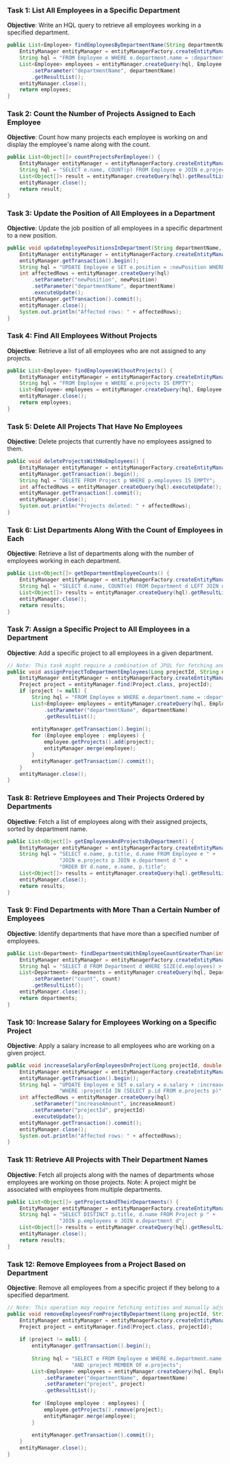 
### Task 1: List All Employees in a Specific Department

**Objective**: Write an HQL query to retrieve all employees working in a specified department.

```java
public List<Employee> findEmployeesByDepartmentName(String departmentName) {
    EntityManager entityManager = entityManagerFactory.createEntityManager();
    String hql = "FROM Employee e WHERE e.department.name = :departmentName";
    List<Employee> employees = entityManager.createQuery(hql, Employee.class)
        .setParameter("departmentName", departmentName)
        .getResultList();
    entityManager.close();
    return employees;
}
```

### Task 2: Count the Number of Projects Assigned to Each Employee

**Objective**: Count how many projects each employee is working on and display the employee's name along with the count.

```java
public List<Object[]> countProjectsPerEmployee() {
    EntityManager entityManager = entityManagerFactory.createEntityManager();
    String hql = "SELECT e.name, COUNT(p) FROM Employee e JOIN e.projects p GROUP BY e.name";
    List<Object[]> result = entityManager.createQuery(hql).getResultList();
    entityManager.close();
    return result;
}
```

### Task 3: Update the Position of All Employees in a Department

**Objective**: Update the job position of all employees in a specific department to a new position.

```java
public void updateEmployeePositionsInDepartment(String departmentName, String newPosition) {
    EntityManager entityManager = entityManagerFactory.createEntityManager();
    entityManager.getTransaction().begin();
    String hql = "UPDATE Employee e SET e.position = :newPosition WHERE e.department.name = :departmentName";
    int affectedRows = entityManager.createQuery(hql)
        .setParameter("newPosition", newPosition)
        .setParameter("departmentName", departmentName)
        .executeUpdate();
    entityManager.getTransaction().commit();
    entityManager.close();
    System.out.println("Affected rows: " + affectedRows);
}
```

### Task 4: Find All Employees Without Projects

**Objective**: Retrieve a list of all employees who are not assigned to any projects.

```java
public List<Employee> findEmployeesWithoutProjects() {
    EntityManager entityManager = entityManagerFactory.createEntityManager();
    String hql = "FROM Employee e WHERE e.projects IS EMPTY";
    List<Employee> employees = entityManager.createQuery(hql, Employee.class).getResultList();
    entityManager.close();
    return employees;
}
```

### Task 5: Delete All Projects That Have No Employees

**Objective**: Delete projects that currently have no employees assigned to them.

```java
public void deleteProjectsWithNoEmployees() {
    EntityManager entityManager = entityManagerFactory.createEntityManager();
    entityManager.getTransaction().begin();
    String hql = "DELETE FROM Project p WHERE p.employees IS EMPTY";
    int affectedRows = entityManager.createQuery(hql).executeUpdate();
    entityManager.getTransaction().commit();
    entityManager.close();
    System.out.println("Projects deleted: " + affectedRows);
}
```

### Task 6: List Departments Along With the Count of Employees in Each

**Objective**: Retrieve a list of departments along with the number of employees working in each department.

```java
public List<Object[]> getDepartmentEmployeeCounts() {
    EntityManager entityManager = entityManagerFactory.createEntityManager();
    String hql = "SELECT d.name, COUNT(e) FROM Department d LEFT JOIN d.employees e GROUP BY d.name";
    List<Object[]> results = entityManager.createQuery(hql).getResultList();
    entityManager.close();
    return results;
}
```

### Task 7: Assign a Specific Project to All Employees in a Department

**Objective**: Add a specific project to all employees in a given department.

```java
// Note: This task might require a combination of JPQL for fetching and Java logic for updating entities.
public void assignProjectToDepartmentEmployees(Long projectId, String departmentName) {
    EntityManager entityManager = entityManagerFactory.createEntityManager();
    Project project = entityManager.find(Project.class, projectId);
    if (project != null) {
        String hql = "FROM Employee e WHERE e.department.name = :departmentName";
        List<Employee> employees = entityManager.createQuery(hql, Employee.class)
            .setParameter("departmentName", departmentName)
            .getResultList();
        
        entityManager.getTransaction().begin();
        for (Employee employee : employees) {
            employee.getProjects().add(project);
            entityManager.merge(employee);
        }
        entityManager.getTransaction().commit();
    }
    entityManager.close();
}
```

### Task 8: Retrieve Employees and Their Projects Ordered by Departments

**Objective**: Fetch a list of employees along with their assigned projects, sorted by department name.

```java
public List<Object[]> getEmployeesAndProjectsByDepartment() {
    EntityManager entityManager = entityManagerFactory.createEntityManager();
    String hql = "SELECT e.name, p.title, d.name FROM Employee e " +
                 "JOIN e.projects p JOIN e.department d " +
                 "ORDER BY d.name, e.name, p.title";
    List<Object[]> results = entityManager.createQuery(hql).getResultList();
    entityManager.close();
    return results;
}
```

### Task 9: Find Departments with More Than a Certain Number of Employees

**Objective**: Identify departments that have more than a specified number of employees.

```java
public List<Department> findDepartmentsWithEmployeeCountGreaterThan(int count) {
    EntityManager entityManager = entityManagerFactory.createEntityManager();
    String hql = "SELECT d FROM Department d WHERE SIZE(d.employees) > :count";
    List<Department> departments = entityManager.createQuery(hql, Department.class)
        .setParameter("count", count)
        .getResultList();
    entityManager.close();
    return departments;
}
```

### Task 10: Increase Salary for Employees Working on a Specific Project

**Objective**: Apply a salary increase to all employees who are working on a given project.

```java
public void increaseSalaryForEmployeesOnProject(Long projectId, double increaseAmount) {
    EntityManager entityManager = entityManagerFactory.createEntityManager();
    entityManager.getTransaction().begin();
    String hql = "UPDATE Employee e SET e.salary = e.salary + :increaseAmount " +
                 "WHERE :projectId IN (SELECT p.id FROM e.projects p)";
    int affectedRows = entityManager.createQuery(hql)
        .setParameter("increaseAmount", increaseAmount)
        .setParameter("projectId", projectId)
        .executeUpdate();
    entityManager.getTransaction().commit();
    entityManager.close();
    System.out.println("Affected rows: " + affectedRows);
}
```

### Task 11: Retrieve All Projects with Their Department Names

**Objective**: Fetch all projects along with the names of departments whose employees are working on those projects. Note: A project might be associated with employees from multiple departments.

```java
public List<Object[]> getProjectsAndTheirDepartments() {
    EntityManager entityManager = entityManagerFactory.createEntityManager();
    String hql = "SELECT DISTINCT p.title, d.name FROM Project p " +
                 "JOIN p.employees e JOIN e.department d";
    List<Object[]> results = entityManager.createQuery(hql).getResultList();
    entityManager.close();
    return results;
}
```

### Task 12: Remove Employees from a Project Based on Department

**Objective**: Remove all employees from a specific project if they belong to a specified department.

```java
// Note: This operation may require fetching entities and manually adjusting relationships in Java.
public void removeEmployeesFromProjectByDepartment(Long projectId, String departmentName) {
    EntityManager entityManager = entityManagerFactory.createEntityManager();
    Project project = entityManager.find(Project.class, projectId);
    
    if (project != null) {
        entityManager.getTransaction().begin();
        
        String hql = "SELECT e FROM Employee e WHERE e.department.name = :departmentName " +
                     "AND :project MEMBER OF e.projects";
        List<Employee> employees = entityManager.createQuery(hql, Employee.class)
            .setParameter("departmentName", departmentName)
            .setParameter("project", project)
            .getResultList();
        
        for (Employee employee : employees) {
            employee.getProjects().remove(project);
            entityManager.merge(employee);
        }
        
        entityManager.getTransaction().commit();
    }
    entityManager.close();
}
```
